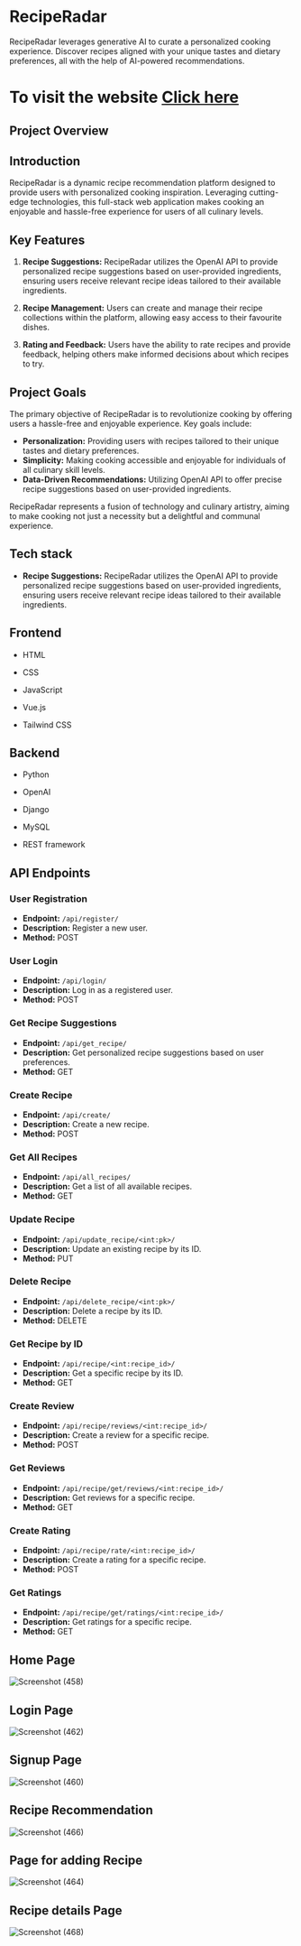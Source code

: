 # RecipeRadar


RecipeRadar leverages generative AI to curate a personalized cooking experience. Discover recipes aligned with your unique tastes and dietary preferences, all with the help of AI-powered recommendations.


# To visit the website [Click here]()

## Project Overview

## Introduction
RecipeRadar is a dynamic recipe recommendation platform designed to provide users with personalized cooking inspiration. Leveraging cutting-edge technologies, this full-stack web application makes cooking an enjoyable and hassle-free experience for users of all culinary levels.

## Key Features
1. **Recipe Suggestions:** RecipeRadar utilizes the OpenAI API to provide personalized recipe suggestions based on user-provided ingredients, ensuring users receive relevant recipe ideas tailored to their available ingredients.

2. **Recipe Management:** Users can create and manage their recipe collections within the platform, allowing easy access to their favourite dishes.

3. **Rating and Feedback:** Users have the ability to rate recipes and provide feedback, helping others make informed decisions about which recipes to try.

## Project Goals
The primary objective of RecipeRadar is to revolutionize cooking by offering users a hassle-free and enjoyable experience. Key goals include:
- **Personalization:** Providing users with recipes tailored to their unique tastes and dietary preferences.
- **Simplicity:** Making cooking accessible and enjoyable for individuals of all culinary skill levels.
- **Data-Driven Recommendations:** Utilizing OpenAI API to offer precise recipe suggestions based on user-provided ingredients.


RecipeRadar represents a fusion of technology and culinary artistry, aiming to make cooking not just a necessity but a delightful and communal experience.

## Tech stack

- **Recipe Suggestions:** RecipeRadar utilizes the OpenAI API to provide personalized recipe suggestions based on user-provided ingredients, ensuring users receive relevant recipe ideas tailored to their available ingredients.
  
## Frontend

- HTML
  
- CSS

- JavaScript

- Vue.js

- Tailwind CSS

## Backend

- Python
  
- OpenAI
  
- Django

- MySQL

- REST framework

## API Endpoints

### User Registration
- **Endpoint:** `/api/register/`
- **Description:** Register a new user.
- **Method:** POST

### User Login
- **Endpoint:** `/api/login/`
- **Description:** Log in as a registered user.
- **Method:** POST

### Get Recipe Suggestions
- **Endpoint:** `/api/get_recipe/`
- **Description:** Get personalized recipe suggestions based on user preferences.
- **Method:** GET

### Create Recipe
- **Endpoint:** `/api/create/`
- **Description:** Create a new recipe.
- **Method:** POST

### Get All Recipes
- **Endpoint:** `/api/all_recipes/`
- **Description:** Get a list of all available recipes.
- **Method:** GET

### Update Recipe
- **Endpoint:** `/api/update_recipe/<int:pk>/`
- **Description:** Update an existing recipe by its ID.
- **Method:** PUT

### Delete Recipe
- **Endpoint:** `/api/delete_recipe/<int:pk>/`
- **Description:** Delete a recipe by its ID.
- **Method:** DELETE

### Get Recipe by ID
- **Endpoint:** `/api/recipe/<int:recipe_id>/`
- **Description:** Get a specific recipe by its ID.
- **Method:** GET

### Create Review
- **Endpoint:** `/api/recipe/reviews/<int:recipe_id>/`
- **Description:** Create a review for a specific recipe.
- **Method:** POST

### Get Reviews
- **Endpoint:** `/api/recipe/get/reviews/<int:recipe_id>/`
- **Description:** Get reviews for a specific recipe.
- **Method:** GET

### Create Rating
- **Endpoint:** `/api/recipe/rate/<int:recipe_id>/`
- **Description:** Create a rating for a specific recipe.
- **Method:** POST

### Get Ratings
- **Endpoint:** `/api/recipe/get/ratings/<int:recipe_id>/`
- **Description:** Get ratings for a specific recipe.
- **Method:** GET

## Home Page

![Screenshot (458)](https://github.com/sharunnd/recipe-radar/assets/119393327/db11c2c2-4da4-47e3-bb21-d0f84bfcb77f)

## Login Page

![Screenshot (462)](https://github.com/sharunnd/recipe-radar/assets/119393327/7110847a-42ee-435f-857a-e091dd689709)

## Signup Page

![Screenshot (460)](https://github.com/sharunnd/recipe-radar/assets/119393327/76d11e92-b68c-474c-bf5f-3e6439e8f97d)

## Recipe Recommendation

![Screenshot (466)](https://github.com/sharunnd/recipe-radar/assets/119393327/e3ffd74b-54a0-4ee1-8a76-565b9a8f244b)

## Page for adding Recipe

![Screenshot (464)](https://github.com/sharunnd/recipe-radar/assets/119393327/f9fb21d4-0522-48e5-8f25-58b292ef3fc7)

## Recipe details Page

![Screenshot (468)](https://github.com/sharunnd/recipe-radar/assets/119393327/7e4b713e-e4ec-4938-aa1e-23dda35024b5)




